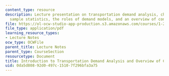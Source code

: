 ```yaml
---
content_type: resource
description: Lecture presentation on transportation demand analysis, choices, complexity,
  sample statistics, the roles of demand models, and an overview of consumer theory.
file: https://ol-ocw-studio-app-production.s3.amazonaws.com/courses/1-201j-transportation-systems-analysis-demand-and-economics-fall-2008/0da5d80892d0497c15107f296bfa3a75_MIT1_201JF08_lec02.pdf
file_type: application/pdf
learning_resource_types:
- Lecture Notes
ocw_type: OCWFile
parent_title: Lecture Notes
parent_type: CourseSection
resourcetype: Document
title: Introduction to Transportation Demand Analysis and Overview of Consumer Theory
uid: 0da5d808-92d0-497c-1510-7f296bfa3a75
---
```

